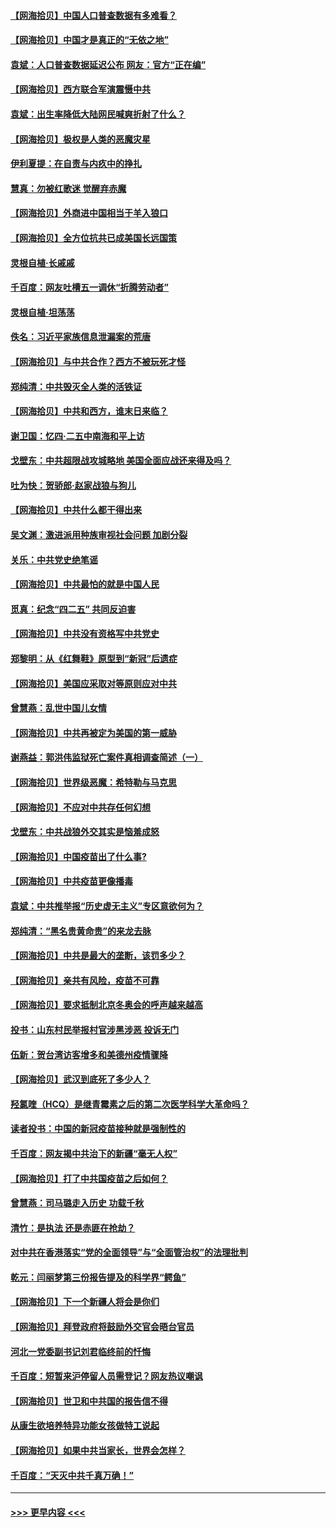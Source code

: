 #### [【网海拾贝】中国人口普查数据有多难看？](../pages/nsc993/n12917822.md?t=05021101) 
#### [【网海拾贝】中国才是真正的“无依之地”](../pages/nsc993/n12915845.md?t=05021101) 
#### [袁斌：人口普查数据延迟公布 网友：官方“正在编”](../pages/nsc993/n12915748.md?t=05021101) 
#### [【网海拾贝】西方联合军演震慑中共](../pages/nsc993/n12913466.md?t=05021101) 
#### [袁斌：出生率降低大陆网民喊爽折射了什么？](../pages/nsc993/n12913365.md?t=05021101) 
#### [【网海拾贝】极权是人类的恶魔灾星](../pages/nsc993/n12910697.md?t=05021101) 
#### [伊利夏提：在自责与内疚中的挣扎](../pages/nsc993/n12910493.md?t=05021101) 
#### [慧真：勿被红歌迷 觉醒弃赤魔](../pages/nsc993/n12910485.md?t=05021101) 
#### [【网海拾贝】外商进中国相当于羊入狼口](../pages/nsc993/n12908274.md?t=05021101) 
#### [【网海拾贝】全方位抗共已成美国长远国策](../pages/nsc993/n12906878.md?t=05021101) 
#### [灵根自植‧长戚戚](../pages/nsc993/n12905585.md?t=05021101) 
#### [千百度：网友吐槽五一调休“折腾劳动者”](../pages/nsc993/n12905934.md?t=05021101) 
#### [灵根自植‧坦荡荡](../pages/nsc993/n12905562.md?t=05021101) 
#### [佚名：习近平家族信息泄漏案的荒唐](../pages/nsc993/n12904705.md?t=05021101) 
#### [【网海拾贝】与中共合作？西方不被玩死才怪](../pages/nsc993/n12903873.md?t=05021101) 
#### [郑纯清：中共毁灭全人类的活铁证](../pages/nsc993/n12903785.md?t=05021101) 
#### [【网海拾贝】中共和西方，谁末日来临？](../pages/nsc993/n12903482.md?t=05021101) 
#### [谢卫国：忆四‧二五中南海和平上访](../pages/nsc993/n12902192.md?t=05021101) 
#### [戈壁东：中共超限战攻城略地 美国全面应战还来得及吗？](../pages/nsc993/n12902297.md?t=05021101) 
#### [吐为快：贺骄郎‧赵家战狼与狗儿](../pages/nsc993/n12902280.md?t=05021101) 
#### [【网海拾贝】中共什么都干得出来](../pages/nsc993/n12897500.md?t=05021101) 
#### [吴文渊：激进派用种族审视社会问题 加剧分裂](../pages/nsc993/n12893881.md?t=05021101) 
#### [关乐：中共党史绝笔谣](../pages/nsc993/n12897270.md?t=05021101) 
#### [【网海拾贝】中共最怕的就是中国人民](../pages/nsc993/n12894705.md?t=05021101) 
#### [觅真：纪念“四二五” 共同反迫害](../pages/nsc993/n12894553.md?t=05021101) 
#### [【网海拾贝】中共没有资格写中共党史](../pages/nsc993/n12892231.md?t=05021101) 
#### [郑黎明：从《红舞鞋》原型到“新冠”后遗症](../pages/nsc993/n12890469.md?t=05021101) 
#### [【网海拾贝】美国应采取对等原则应对中共](../pages/nsc993/n12889176.md?t=05021101) 
#### [曾慧燕：乱世中国儿女情](../pages/nsc993/n12887931.md?t=05021101) 
#### [【网海拾贝】中共再被定为美国的第一威胁](../pages/nsc993/n12887580.md?t=05021101) 
#### [谢燕益：郭洪伟监狱死亡案件真相调查简述（一）](../pages/nsc993/n12885648.md?t=05021101) 
#### [【网海拾贝】世界级恶魔：希特勒与马克思](../pages/nsc993/n12884062.md?t=05021101) 
#### [【网海拾贝】不应对中共存任何幻想](../pages/nsc993/n12881460.md?t=05021101) 
#### [戈壁东：中共战狼外交其实是恼羞成怒](../pages/nsc993/n12880392.md?t=05021101) 
#### [【网海拾贝】中国疫苗出了什么事?](../pages/nsc993/n12879124.md?t=05021101) 
#### [【网海拾贝】中共疫苗更像播毒](../pages/nsc993/n12876631.md?t=05021101) 
#### [袁斌：中共推举报“历史虚无主义”专区意欲何为？](../pages/nsc993/n12876530.md?t=05021101) 
#### [郑纯清：“黑名贵黄命贵”的来龙去脉](../pages/nsc993/n12875589.md?t=05021101) 
#### [【网海拾贝】中共是最大的垄断，该罚多少？](../pages/nsc993/n12874006.md?t=05021101) 
#### [【网海拾贝】亲共有风险，疫苗不可靠](../pages/nsc993/n12872224.md?t=05021101) 
#### [【网海拾贝】要求抵制北京冬奥会的呼声越来越高](../pages/nsc993/n12868962.md?t=05021101) 
#### [投书：山东村民举报村官涉黑涉恶 投诉无门](../pages/nsc993/n12869726.md?t=05021101) 
#### [伍新：贺台湾访客增多和美德州疫情骤降](../pages/nsc993/n12865651.md?t=05021101) 
#### [【网海拾贝】武汉到底死了多少人？](../pages/nsc993/n12863707.md?t=05021101) 
#### [羟氯喹（HCQ）是继青霉素之后的第二次医学科学大革命吗？](../pages/nsc993/n12638564.md?t=05021101) 
#### [读者投书：中国的新冠疫苗接种就是强制性的](../pages/nsc993/n12859932.md?t=05021101) 
#### [千百度：网友揭中共治下的新疆“毫无人权”](../pages/nsc993/n12858385.md?t=05021101) 
#### [【网海拾贝】打了中共国疫苗之后如何？](../pages/nsc993/n12857866.md?t=05021101) 
#### [曾慧燕：司马璐走入历史 功载千秋](../pages/nsc993/n12856996.md?t=05021101) 
#### [清竹：是执法 还是赤匪在抢劫？](../pages/nsc993/n12856952.md?t=05021101) 
#### [对中共在香港落实“党的全面领导”与“全面管治权”的法理批判](../pages/nsc993/n12856929.md?t=05021101) 
#### [乾元：闫丽梦第三份报告提及的科学界“鳄鱼”](../pages/nsc993/n12855985.md?t=05021101) 
#### [【网海拾贝】下一个新疆人将会是你们](../pages/nsc993/n12855864.md?t=05021101) 
#### [【网海拾贝】拜登政府将鼓励外交官会晤台官员](../pages/nsc993/n12853615.md?t=05021101) 
#### [河北一党委副书记刘君临终前的忏悔](../pages/nsc993/n12849420.md?t=05021101) 
#### [千百度：短暂来沪停留人员需登记？网友热议嘲讽](../pages/nsc993/n12853497.md?t=05021101) 
#### [【网海拾贝】世卫和中共国的报告信不得](../pages/nsc993/n12850902.md?t=05021101) 
#### [从康生欲培养特异功能女孩做特工说起](../pages/nsc993/n12849289.md?t=05021101) 
#### [【网海拾贝】如果中共当家长，世界会怎样？](../pages/nsc993/n12848436.md?t=05021101) 
#### [千百度：“天灭中共千真万确！”](../pages/nsc993/n12845659.md?t=05021101) 

----
#### [ >>> 更早内容 <<< ](../indexes/nsc993-earlier.md)
